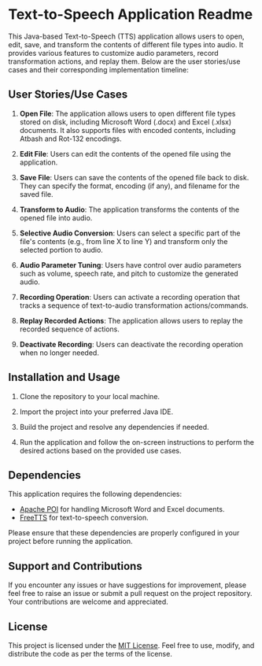 # Text-to-Speech Application Readme

This Java-based Text-to-Speech (TTS) application allows users to open, edit, save, and transform the contents of different file types into audio. It provides various features to customize audio parameters, record transformation actions, and replay them. Below are the user stories/use cases and their corresponding implementation timeline:

## User Stories/Use Cases

1. **Open File**: The application allows users to open different file types stored on disk, including Microsoft Word (.docx) and Excel (.xlsx) documents. It also supports files with encoded contents, including Atbash and Rot-132 encodings.

2. **Edit File**: Users can edit the contents of the opened file using the application.

3. **Save File**: Users can save the contents of the opened file back to disk. They can specify the format, encoding (if any), and filename for the saved file.

4. **Transform to Audio**: The application transforms the contents of the opened file into audio.

5. **Selective Audio Conversion**: Users can select a specific part of the file's contents (e.g., from line X to line Y) and transform only the selected portion to audio.

6. **Audio Parameter Tuning**: Users have control over audio parameters such as volume, speech rate, and pitch to customize the generated audio.

7. **Recording Operation**: Users can activate a recording operation that tracks a sequence of text-to-audio transformation actions/commands.

8. **Replay Recorded Actions**: The application allows users to replay the recorded sequence of actions.

9. **Deactivate Recording**: Users can deactivate the recording operation when no longer needed.

## Installation and Usage

1. Clone the repository to your local machine.

2. Import the project into your preferred Java IDE.

3. Build the project and resolve any dependencies if needed.

4. Run the application and follow the on-screen instructions to perform the desired actions based on the provided use cases.

## Dependencies

This application requires the following dependencies:

- [Apache POI](https://poi.apache.org/) for handling Microsoft Word and Excel documents.
- [FreeTTS](https://freetts.sourceforge.io/) for text-to-speech conversion.

Please ensure that these dependencies are properly configured in your project before running the application.

## Support and Contributions

If you encounter any issues or have suggestions for improvement, please feel free to raise an issue or submit a pull request on the project repository. Your contributions are welcome and appreciated.

## License

This project is licensed under the [MIT License](https://opensource.org/licenses/MIT). Feel free to use, modify, and distribute the code as per the terms of the license.
